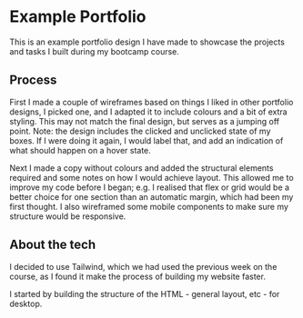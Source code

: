 
# Example Portfolio

This is an example portfolio design I have made to showcase the projects and tasks I built during my bootcamp course.

## Process

First I made a couple of wireframes based on things I liked in other portfolio designs, I picked one, and I adapted it to include colours and a bit of extra styling. This may not match the final design, but serves as a jumping off point. Note: the design includes the clicked and unclicked state of my boxes. If I were doing it again, I would label that, and add an indication of what should happen on a hover state.

Next I made a copy without colours and added the structural elements required and some notes on how I would achieve layout. This allowed me to improve my code before I began; e.g. I realised that flex or grid would be a better choice for one section than an automatic margin, which had been my first thought. I also wireframed some mobile components to make sure my structure would be responsive. 

## About the tech

I decided to use Tailwind, which we had used the previous week on the course, as I found it make the process of building my website faster.

I started by building the structure of the HTML - general layout, etc - for desktop.
